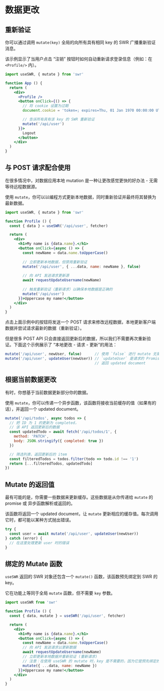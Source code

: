 # 数据更改

## 重新验证

你可以通过调用 `mutate(key)` 全局的向所有具有相同 key 的 SWR 广播重新验证消息。

该示例显示了当用户点击 “注销” 按钮时如何自动重新请求登录信息（例如：在 `<Profile/>` 内）。

```jsx
import useSWR, { mutate } from 'swr'

function App () {
  return (
    <div>
      <Profile />
      <button onClick={() => {
        // 将 cookie 设置为过期
        document.cookie = 'token=; expires=Thu, 01 Jan 1970 00:00:00 UTC; path=/;'

        // 告诉所有具有该 key 的 SWR 重新验证
        mutate('/api/user')
      }}>
        Logout
      </button>
    </div>
  )
}
```

## 与 POST 请求配合使用

在很多情况中，对数据应用本地 mutation 是一种让更改感觉更快的好办法 - 无需等待远程数据源。

使用 `mutate`，你可以以编程方式更新本地数据，同时重新验证并最终将其替换为最新数据。

```jsx
import useSWR, { mutate } from 'swr'

function Profile () {
  const { data } = useSWR('/api/user', fetcher)

  return (
    <div>
      <h1>My name is {data.name}.</h1>
      <button onClick={async () => {
        const newName = data.name.toUpperCase()
        
        // 立即更新本地数据，但禁用重新验证
        mutate('/api/user', { ...data, name: newName }, false)
        
        // 向 API 发送请求更新源
        await requestUpdateUsername(newName)
        
        // 触发重新验证（重新请求）以确保本地数据是正确的
        mutate('/api/user')
      }}>Uppercase my name!</button>
    </div>
  )
}
```

点击上面示例中的按钮将发送一个 POST 请求来修改远程数据，本地更新客户端数据并尝试请求最新的数据（重新验证）。

但是很多 POST API 只会直接返回更新后的数据，所以我们不需要再次重新验证。下面这个示例展示了 “本地更改 - 请求 - 更新”的用法：

```jsx
mutate('/api/user', newUser, false)      // 使用 `false` 进行 mutate 无需重新验证
mutate('/api/user', updateUser(newUser)) // `updateUser` 是请求的 Promise，
                                         // 返回 updated document
```

## 根据当前数据更改

有时，你想基于当前数据更新部分你的数据。

使用 `mutate`，你可以传递一个异步函数，该函数将接收当前缓存的值（如果有的话），并返回一个 updated document。

```jsx
mutate('/api/todos', async todos => {
  // 把 ID 为 1 的更新为 completed，
  // 该 API 返回更新后的数据
  const updatedTodo = await fetch('/api/todos/1', {
    method: 'PATCH',
    body: JSON.stringify({ completed: true })
  })

  // 筛选列表，返回更新后的 item
  const filteredTodos = todos.filter(todo => todo.id !== '1')
  return [...filteredTodos, updatedTodo]
})
```

## Mutate 的返回值

最有可能的是，你需要一些数据来更新缓存。这些数据是从你传递给 `mutate` 的 promise 或 异步函数解析或返回的。

该函数将返回一个 updated document，让 `mutate` 更新相应的缓存值。每次调用它时，都可能以某种方式抛出错误。

```jsx
try {
  const user = await mutate('/api/user', updateUser(newUser))
} catch (error) {
  // 在这里处理更新 user 时的错误
}
```

## 绑定的 Mutate 函数

`useSWR` 返回的 SWR 对象还包含一个 `mutate()` 函数，该函数预先绑定到 SWR 的 key。

它在功能上等同于全局 `mutate` 函数，但不需要 `key` 参数。

```jsx
import useSWR from 'swr'

function Profile () {
  const { data, mutate } = useSWR('/api/user', fetcher)

  return (
    <div>
      <h1>My name is {data.name}.</h1>
      <button onClick={async () => {
        const newName = data.name.toUpperCase()
        // 向 API 发送请求以更新数据
        await requestUpdateUsername(newName)
        // 立即更新本地数据并重新验证 (重新请求)
        // 注意：在使用 useSWR 的 mutate 时，key 是不需要的，因为它是预先绑定的
        mutate({ ...data, name: newName })
      }}>Uppercase my name!</button>
    </div>
  )
}
```
